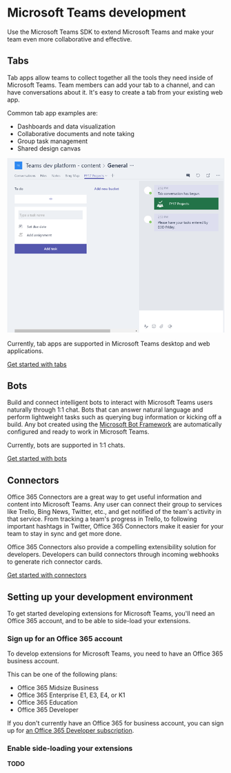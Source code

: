 ﻿# Microsoft Teams development

Use the Microsoft Teams SDK to extend Microsoft Teams and make your team even more collaborative and effective.

## Tabs

Tab apps allow teams to collect together all the tools they need inside of Microsoft Teams.  Team members can add your tab to a channel, and can have conversations about it. It's easy to create a tab from your existing web app.

Common tab app examples are:

* Dashboards and data visualization
* Collaborative documents and note taking
* Group task management
* Shared design canvas

!["Example of a tab app showing data, alongside a conversation about the tab data"](images/tab_example2.png)

Currently, tab apps are supported in Microsoft Teams desktop and web applications.

[Get started with tabs](gettingstarted.md)

## Bots

Build and connect intelligent bots to interact with Microsoft Teams users naturally through 1:1 chat. Bots that can answer natural language and perform lightweight tasks such as querying bug information or kicking off a build.​ Any bot created using the [Microsoft Bot Framework](https://dev.botframework.com/) are automatically configured and ready to work in Microsoft Teams.

Currently, bots are supported in 1:1 chats.

[Get started with bots](bots.md)

## Connectors

Office 365 Connectors are a great way to get useful information and content into Microsoft Teams. Any user can connect their group to services like Trello, Bing News, Twitter, etc., and get notified of the team's activity in that service. From tracking a team's progress in Trello, to following important hashtags in Twitter, Office 365 Connectors make it easier for your team to stay in sync and get more done.

Office 365 Connectors also provide a compelling extensibility solution for developers. Developers can build connectors through incoming webhooks to generate rich connector cards.

[Get started with connectors](connectors.md)

## Setting up your development environment

To get started developing extensions for Microsoft Teams, you'll need an Office 365 account, and to be able to side-load your extensions.

### Sign up for an Office 365 account

To develop extensions for Microsoft Teams, you need to have an Office 365 business account. 

This can be one of the following plans:

* Office 365 Midsize Business
* Office 365 Enterprise E1, E3, E4, or K1
* Office 365 Education
* Office 365 Developer 

If you don't currently have an Office 365 for business account, you can sign up for [an Office 365 Developer subscription](https://aka.ms/devprogramsignup).

### Enable side-loading your extensions

**TODO**

